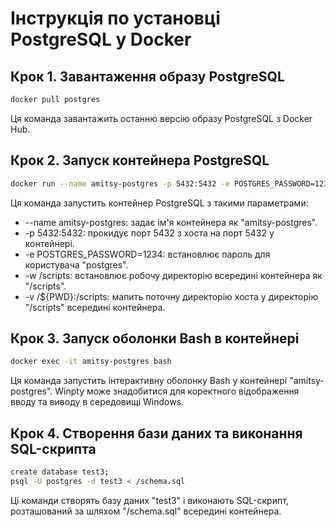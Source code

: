 # Інструкція по установці PostgreSQL у Docker

## Крок 1. Завантаження образу PostgreSQL

```bash
docker pull postgres
```

Ця команда завантажить останню версію образу PostgreSQL з Docker Hub.

## Крок 2. Запуск контейнера PostgreSQL

```bash
docker run --name amitsy-postgres -p 5432:5432 -e POSTGRES_PASSWORD=1234 -w /scripts -v /${PWD}:/scripts -d --rm postgres
```

Ця команда запустить контейнер PostgreSQL з такими параметрами\:
  * --name amitsy-postgres: задає ім'я контейнера як "amitsy-postgres".
  * -p 5432:5432: прокидує порт 5432 з хоста на порт 5432 у контейнері.
  * -e POSTGRES_PASSWORD=1234: встановлює пароль для користувача "postgres".
  * -w /scripts: встановлює робочу директорію всередині контейнера як "/scripts".
  * -v /${PWD}:/scripts: мапить поточну директорію хоста у директорію "/scripts" всередині контейнера.

## Крок 3. Запуск оболонки Bash в контейнері

```bash
docker exec -it amitsy-postgres bash
```

Ця команда запустить інтерактивну оболонку Bash у контейнері "amitsy-postgres". Winpty може знадобитися для коректного відображення вводу та виводу в середовищі Windows.

## Крок 4. Створення бази даних та виконання SQL-скрипта

```bash
create database test3;
psql -U postgres -d test3 < /schema.sql
```

Ці команди створять базу даних "test3" і виконають SQL-скрипт, розташований за шляхом "/schema.sql" всередині контейнера.
